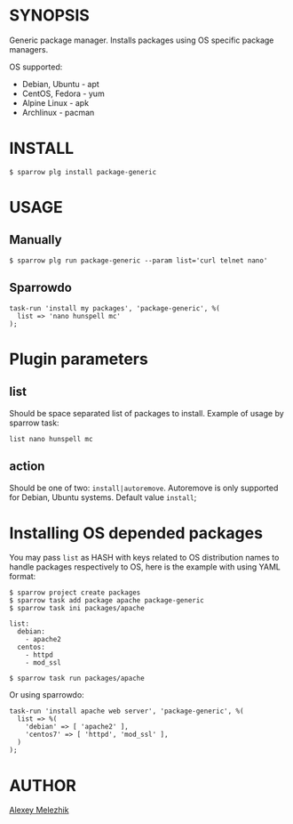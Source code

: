 # SYNOPSIS

Generic package manager. Installs packages using OS specific package managers.

OS supported:

* Debian, Ubuntu - apt
* CentOS, Fedora - yum
* Alpine Linux   - apk
* Archlinux      - pacman
  
# INSTALL

    $ sparrow plg install package-generic

# USAGE

## Manually 

    $ sparrow plg run package-generic --param list='curl telnet nano'

## Sparrowdo

    task-run 'install my packages', 'package-generic', %(
      list => 'nano hunspell mc'
    );
    
# Plugin parameters

## list

Should be space separated list of packages to install. Example of usage by sparrow task:
 
    list nano hunspell mc

## action

Should be one of two: `install|autoremove`. Autoremove is only supported for Debian, Ubuntu systems.
Default value `install`;

# Installing OS depended packages 

You may pass `list` as HASH with keys related to OS distribution names
to handle packages respectively to OS, here is the example with using YAML format:

    $ sparrow project create packages
    $ sparrow task add package apache package-generic
    $ sparrow task ini packages/apache
    
    list:
      debian:
        - apache2
      centos:
        - httpd 
        - mod_ssl
    
    $ sparrow task run packages/apache


Or using sparrowdo:

    task-run 'install apache web server', 'package-generic', %(
      list => %(
        'debian' => [ 'apache2' ],
        'centos7' => [ 'httpd', 'mod_ssl' ],
      )
    );


# AUTHOR

[Alexey Melezhik](mailto:melezhik@gmail.com)

